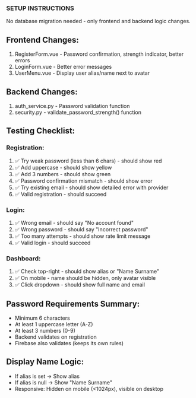 ### SETUP INSTRUCTIONS

No database migration needed - only frontend and backend logic changes.

## Frontend Changes:

1. RegisterForm.vue - Password confirmation, strength indicator, better errors
2. LoginForm.vue - Better error messages
3. UserMenu.vue - Display user alias/name next to avatar

## Backend Changes:

1. auth_service.py - Password validation function
2. security.py - validate_password_strength() function

## Testing Checklist:

### Registration:

1. ✅ Try weak password (less than 6 chars) - should show red
2. ✅ Add uppercase - should show yellow
3. ✅ Add 3 numbers - should show green
4. ✅ Password confirmation mismatch - should show error
5. ✅ Try existing email - should show detailed error with provider
6. ✅ Valid registration - should succeed

### Login:

1. ✅ Wrong email - should say "No account found"
2. ✅ Wrong password - should say "Incorrect password"
3. ✅ Too many attempts - should show rate limit message
4. ✅ Valid login - should succeed

### Dashboard:

1. ✅ Check top-right - should show alias or "Name Surname"
2. ✅ On mobile - name should be hidden, only avatar visible
3. ✅ Click dropdown - should show full name and email

## Password Requirements Summary:

- Minimum 6 characters
- At least 1 uppercase letter (A-Z)
- At least 3 numbers (0-9)
- Backend validates on registration
- Firebase also validates (keeps its own rules)

## Display Name Logic:

- If alias is set → Show alias
- If alias is null → Show "Name Surname"
- Responsive: Hidden on mobile (<1024px), visible on desktop

